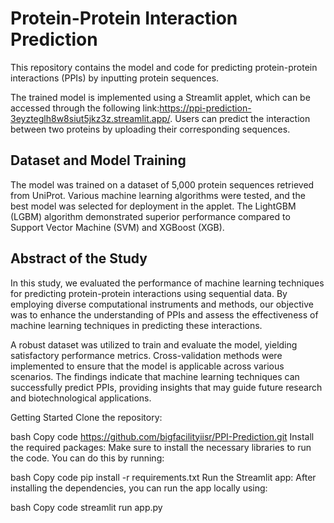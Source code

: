
# Protein-Protein Interaction Prediction
This repository contains the model and code for predicting protein-protein interactions (PPIs) by inputting protein sequences.

The trained model is implemented using a Streamlit applet, which can be accessed through the following link:https://ppi-prediction-3eyzteglh8w8siut5jkz3z.streamlit.app/. Users can predict the interaction between two proteins by uploading their corresponding sequences.

## Dataset and Model Training
The model was trained on a dataset of 5,000 protein sequences retrieved from UniProt. Various machine learning algorithms were tested, and the best model was selected for deployment in the applet. The LightGBM (LGBM) algorithm demonstrated superior performance compared to Support Vector Machine (SVM) and XGBoost (XGB).

## Abstract of the Study
In this study, we evaluated the performance of machine learning techniques for predicting protein-protein interactions using sequential data. By employing diverse computational instruments and methods, our objective was to enhance the understanding of PPIs and assess the effectiveness of machine learning techniques in predicting these interactions.

A robust dataset was utilized to train and evaluate the model, yielding satisfactory performance metrics. Cross-validation methods were implemented to ensure that the model is applicable across various scenarios. The findings indicate that machine learning techniques can successfully predict PPIs, providing insights that may guide future research and biotechnological applications.

Getting Started
Clone the repository:

bash
Copy code
https://github.com/bigfacilityiisr/PPI-Prediction.git
Install the required packages: Make sure to install the necessary libraries to run the code. You can do this by running:

bash
Copy code
pip install -r requirements.txt
Run the Streamlit app: After installing the dependencies, you can run the app locally using:

bash
Copy code
streamlit run app.py









